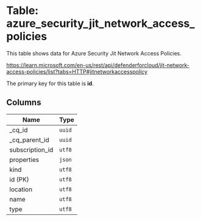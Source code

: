 # Table: azure_security_jit_network_access_policies

This table shows data for Azure Security Jit Network Access Policies.

https://learn.microsoft.com/en-us/rest/api/defenderforcloud/jit-network-access-policies/list?tabs=HTTP#jitnetworkaccesspolicy

The primary key for this table is **id**.

## Columns

| Name          | Type          |
| ------------- | ------------- |
|_cq_id|`uuid`|
|_cq_parent_id|`uuid`|
|subscription_id|`utf8`|
|properties|`json`|
|kind|`utf8`|
|id (PK)|`utf8`|
|location|`utf8`|
|name|`utf8`|
|type|`utf8`|